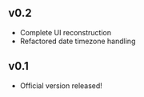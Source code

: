 ## v0.2

- Complete UI reconstruction
- Refactored date timezone handling

## v0.1

- Official version released!
